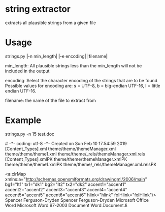 # string extractor
extracts all plausible strings from a given file

# Usage

strings.py |-n min_length| |-e encoding| |filename|

min_length: All plausible strings less than the min_length will not be included in the output

encoding: Select the character encoding of the strings that are to be found. 
          Possible values for encoding are: s = UTF-8, b = big-endian UTF-16, l = little endian UTF-16.
              
filename: the name of the file to extract from

# Example

strings.py -n 15 test.doc

\# -\*- coding: utf-8 -\*-
Created on Sun Feb 10 17:54:59 2019
\[Content_Types].xml
theme/theme/themeManager.xml
theme/theme/theme1.xml
theme/theme/\_rels/themeManager.xml.rels
\[Content_Types].xmlPK
theme/theme/themeManager.xmlPK
theme/theme/theme1.xmlPK
theme/theme/\_rels/themeManager.xml.relsPK
<?xml version="1.0" encoding="UTF-8" standalone="yes"?>
<a:clrMap xmlns:a="http://schemas.openxmlformats.org/drawingml/2006/main" bg1="lt1" tx1="dk1" bg2="lt2" tx2="dk2" accent1="accent1" accent2="accent2" accent3="accent3" accent4="accent4" accent5="accent5" accent6="accent6" hlink="hlink" folHlink="folHlink"/>
Spencer Ferguson-Dryden
Spencer Ferguson-Dryden
Microsoft Office Word
Microsoft Word 97-2003 Document
Word.Document.8


